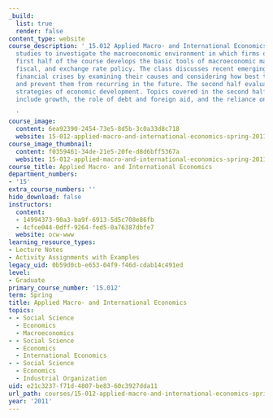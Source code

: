 ```yaml
---
_build:
  list: true
  render: false
content_type: website
course_description: '_15.012 Applied Macro- and International Economics_ uses case
  studies to investigate the macroeconomic environment in which firms operate. The
  first half of the course develops the basic tools of macroeconomic management: monetary,
  fiscal, and exchange rate policy. The class discusses recent emerging market and
  financial crises by examining their causes and considering how best to address them
  and prevent them from recurring in the future. The second half evaluates different
  strategies of economic development. Topics covered in the second half of this course
  include growth, the role of debt and foreign aid, and the reliance on natural resources.

  '
course_image:
  content: 6ea92390-2454-73e5-8d5b-3c0a33d8c718
  website: 15-012-applied-macro-and-international-economics-spring-2011
course_image_thumbnail:
  content: f0359461-34de-21e5-20fe-d8d6bff5367a
  website: 15-012-applied-macro-and-international-economics-spring-2011
course_title: Applied Macro- and International Economics
department_numbers:
- '15'
extra_course_numbers: ''
hide_download: false
instructors:
  content:
  - 14994373-90a3-ba9f-6913-5d5c708e86fb
  - 4cfce044-0dff-9264-fed5-0a76387dbfe7
  website: ocw-www
learning_resource_types:
- Lecture Notes
- Activity Assignments with Examples
legacy_uid: 0b59d0cb-e653-04f9-f46d-cdab14c491ed
level:
- Graduate
primary_course_number: '15.012'
term: Spring
title: Applied Macro- and International Economics
topics:
- - Social Science
  - Economics
  - Macroeconomics
- - Social Science
  - Economics
  - International Economics
- - Social Science
  - Economics
  - Industrial Organization
uid: e21c3237-f71d-4807-be83-60c3927dda11
url_path: courses/15-012-applied-macro-and-international-economics-spring-2011
year: '2011'
---
```

